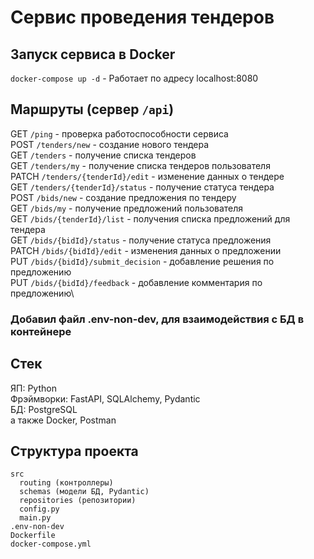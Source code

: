 # Сервис проведения тендеров

## Запуск сервиса в Docker
```docker-compose up -d``` - Работает по адресу localhost:8080

## Маршруты (сервер ```/api```)
GET ```/ping``` - проверка работоспособности сервиса\
POST ```/tenders/new``` - создание нового тендера\
GET ```/tenders``` - получение списка тендеров\
GET ```/tenders/my``` - получение списка тендеров пользователя\
PATCH ```/tenders/{tenderId}/edit``` - изменение данных о тендере\
GET ```/tenders/{tenderId}/status``` - получение статуса тендера\
POST ```/bids/new``` - создание предложения по тендеру\
GET ```/bids/my``` - получение предложений пользователя\
GET ```/bids/{tenderId}/list``` - получения списка предложений для тендера\
GET ```/bids/{bidId}/status``` - получение статуса предложения\
PATCH ```/bids/{bidId}/edit``` - изменения данных о предложении\
PUT ```/bids/{bidId}/submit_decision``` - добавление решения по предложению\
PUT ```/bids/{bidId}/feedback``` - добавление комментария по предложению\

### Добавил файл .env-non-dev, для взаимодействия с БД в контейнере

## Стек
ЯП: Python\
Фрэймворки: FastAPI, SQLAlchemy, Pydantic\
БД: PostgreSQL\
а также Docker, Postman

## Структура проекта
```
src
  routing (контроллеры)
  schemas (модели БД, Pydantic)
  repositories (репозитории)
  config.py
  main.py
.env-non-dev
Dockerfile
docker-compose.yml
```
